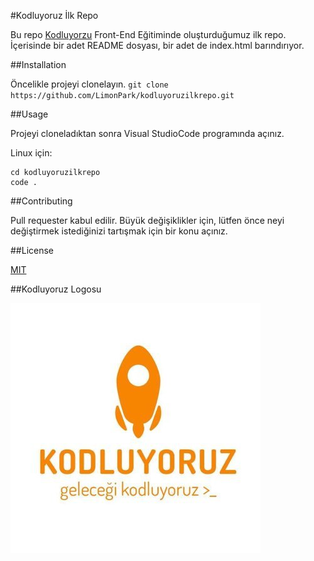#Kodluyoruz İlk Repo

Bu repo [Kodluyorzu](https://academy.patika.dev/courses/git/odev-1) Front-End Eğitiminde oluşturduğumuz ilk repo. İçerisinde bir adet README dosyası, bir adet de index.html barındırıyor.

##Installation

Öncelikle projeyi clonelayın.
`git clone https://github.com/LimonPark/kodluyoruzilkrepo.git`

##Usage

Projeyi cloneladıktan sonra Visual StudioCode programında açınız.

Linux için:
```
cd kodluyoruzilkrepo
code . 
```

##Contributing

Pull requester kabul edilir. Büyük değişiklikler için, lütfen önce neyi değiştirmek istediğinizi tartışmak için bir konu açınız.

##License

[MIT](https://github.com/LimonPark/kodluyoruzilkrepo/blob/main/LICENSE)

##Kodluyoruz Logosu

![Kodluyoruz Logo](https://raw.githubusercontent.com/Kodluyoruz/taskforce/git/git/markdown-nedir-nasil-kullaniriz-/figures/kodluyoruz_logo.jpg)
